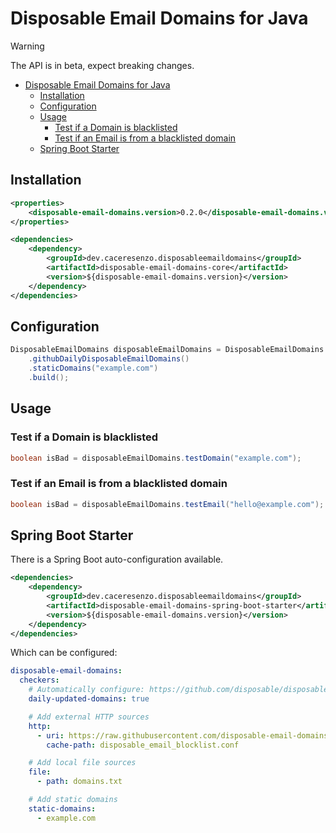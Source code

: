 # Disposable Email Domains for Java

> [!WARNING]
> The API is in beta, expect breaking changes.

- [Disposable Email Domains for Java](#disposable-email-domains-for-java)
  - [Installation](#installation)
  - [Configuration](#configuration)
  - [Usage](#usage)
    - [Test if a Domain is blacklisted](#test-if-a-domain-is-blacklisted)
    - [Test if an Email is from a blacklisted domain](#test-if-an-email-is-from-a-blacklisted-domain)
  - [Spring Boot Starter](#spring-boot-starter)

## Installation

```xml
<properties>
    <disposable-email-domains.version>0.2.0</disposable-email-domains.version>
</properties>

<dependencies>
    <dependency>
        <groupId>dev.caceresenzo.disposableemaildomains</groupId>
        <artifactId>disposable-email-domains-core</artifactId>
        <version>${disposable-email-domains.version}</version>
    </dependency>
</dependencies>
```

## Configuration

```java
DisposableEmailDomains disposableEmailDomains = DisposableEmailDomains.builder()
    .githubDailyDisposableEmailDomains()
    .staticDomains("example.com")
    .build();
```

## Usage

### Test if a Domain is blacklisted

```java
boolean isBad = disposableEmailDomains.testDomain("example.com");
```

### Test if an Email is from a blacklisted domain

```java
boolean isBad = disposableEmailDomains.testEmail("hello@example.com");
```

## Spring Boot Starter

There is a Spring Boot auto-configuration available.

```xml
<dependencies>
    <dependency>
        <groupId>dev.caceresenzo.disposableemaildomains</groupId>
        <artifactId>disposable-email-domains-spring-boot-starter</artifactId>
        <version>${disposable-email-domains.version}</version>
    </dependency>
</dependencies>
```

Which can be configured:

```yml
disposable-email-domains:
  checkers:
    # Automatically configure: https://github.com/disposable/disposable-email-domains
    daily-updated-domains: true

    # Add external HTTP sources
    http:
      - uri: https://raw.githubusercontent.com/disposable-email-domains/disposable-email-domains/refs/heads/main/disposable_email_blocklist.conf
        cache-path: disposable_email_blocklist.conf

    # Add local file sources
    file:
      - path: domains.txt

    # Add static domains
    static-domains:
      - example.com
```
